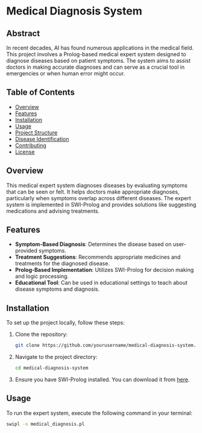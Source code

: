 # Medical Diagnosis System

## Abstract
In recent decades, AI has found numerous applications in the medical field. This project involves a Prolog-based medical expert system designed to diagnose diseases based on patient symptoms. The system aims to assist doctors in making accurate diagnoses and can serve as a crucial tool in emergencies or when human error might occur.

## Table of Contents
- [Overview](#overview)
- [Features](#features)
- [Installation](#installation)
- [Usage](#usage)
- [Project Structure](#project-structure)
- [Disease Identification](#disease-identification)
- [Contributing](#contributing)
- [License](#license)

## Overview
This medical expert system diagnoses diseases by evaluating symptoms that can be seen or felt. It helps doctors make appropriate diagnoses, particularly when symptoms overlap across different diseases. The expert system is implemented in SWI-Prolog and provides solutions like suggesting medications and advising treatments.

## Features
- **Symptom-Based Diagnosis**: Determines the disease based on user-provided symptoms.
- **Treatment Suggestions**: Recommends appropriate medicines and treatments for the diagnosed disease.
- **Prolog-Based Implementation**: Utilizes SWI-Prolog for decision making and logic processing.
- **Educational Tool**: Can be used in educational settings to teach about disease symptoms and diagnosis.

## Installation
To set up the project locally, follow these steps:

1. Clone the repository:
    ```bash
    git clone https://github.com/yourusername/medical-diagnosis-system.git
    ```
2. Navigate to the project directory:
    ```bash
    cd medical-diagnosis-system
    ```
3. Ensure you have SWI-Prolog installed. You can download it from [here](https://www.swi-prolog.org/Download.html).

## Usage
To run the expert system, execute the following command in your terminal:
```bash
swipl -s medical_diagnosis.pl
